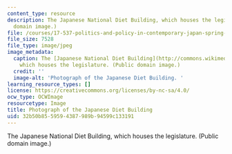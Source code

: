 ```yaml
---
content_type: resource
description: The Japanese National Diet Building, which houses the legislature. (Public
  domain image.)
file: /courses/17-537-politics-and-policy-in-contemporary-japan-spring-2009/32b50b8559594387989b94599c133191_17-537s09-th.jpg
file_size: 7528
file_type: image/jpeg
image_metadata:
  caption: The [Japanese National Diet Building](http://commons.wikimedia.org/wiki/File:Japanese_national_diet_building.jpg),
    which houses the legislature. (Public domain image.)
  credit: ''
  image-alt: 'Photograph of the Japanese Diet Building. '
learning_resource_types: []
license: https://creativecommons.org/licenses/by-nc-sa/4.0/
ocw_type: OCWImage
resourcetype: Image
title: Photograph of the Japanese Diet Building
uid: 32b50b85-5959-4387-989b-94599c133191
---
```

The Japanese National Diet Building, which houses the legislature. (Public domain image.)
